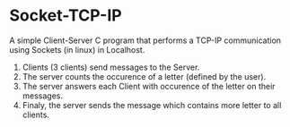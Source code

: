 # Socket-TCP-IP

A simple Client-Server C program that performs a TCP-IP communication using Sockets (in linux) in Localhost.

1. Clients (3 clients) send messages to the Server.
2. The server counts the occurence of a letter (defined by the user).
3. The server answers each Client with occurence of the letter on their messages.
4. Finaly, the server sends the message which contains more letter to all clients.
